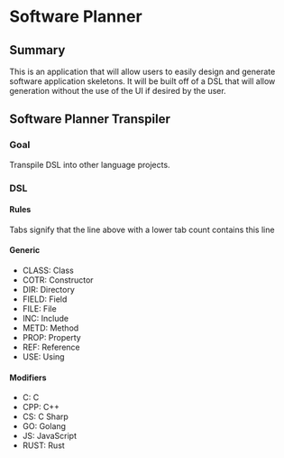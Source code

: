 # Software Planner

## Summary

This is an application that will allow users to easily design and generate software application skeletons. It will be built off of a DSL that will allow generation without the use of the UI if desired by the user.

## Software Planner Transpiler

### Goal

Transpile DSL into other language projects.

### DSL

#### Rules

Tabs signify that the line above with a lower tab count contains this line

#### Generic

- CLASS: Class
- COTR: Constructor
- DIR: Directory
- FIELD: Field
- FILE: File
- INC: Include
- METD: Method
- PROP: Property
- REF: Reference
- USE: Using

#### Modifiers

- C: C
- CPP: C++
- CS: C Sharp
- GO: Golang
- JS: JavaScript
- RUST: Rust